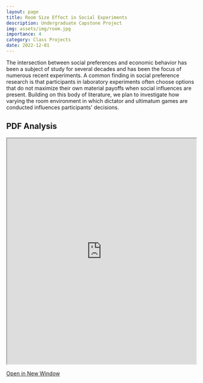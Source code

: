 ```yaml
---
layout: page
title: Room Size Effect in Social Experiments
description: Undergraduate Capstone Project
img: assets/img/room.jpg
importance: 4
category: Class Projects
date: 2022-12-01
---
```


The intersection between social preferences and economic behavior has been a subject of study for several decades and has been the focus of numerous recent experiments. A common finding in social preference research is that participants in laboratory experiments often choose options that do not maximize their own material payoffs when social influences are present. Building on this body of literature, we plan to investigate how varying the room environment in which dictator and ultimatum games are conducted influences participants' decisions.

## PDF Analysis

<iframe src="https://nicholasdi2000.github.io/assets/pdf/ECONCAPSTONE.pdf" width="100%" height="600px"></iframe>

[Open in New Window](https://nicholasdi2000.github.io/assets/pdf/ECONCAPSTONE.pdf)
